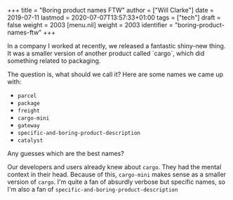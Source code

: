 +++
title = "Boring product names FTW"
author = ["Will Clarke"]
date = 2019-07-11
lastmod = 2020-07-07T13:57:33+01:00
tags = ["tech"]
draft = false
weight = 2003
[menu.nil]
  weight = 2003
  identifier = "boring-product-names-ftw"
+++

In a company I worked at recently, we released a fantastic shiny-new thing.
It was a smaller version of another product called \`cargo\`, which did something related to packaging.

The question is, what should we call it?
Here are some names we came up with:

- `parcel`
- `package`
- `freight`
- `cargo-mini`
- `gateway`
- `specific-and-boring-product-description`
- `catalyst`

Any guesses which are the best names?

Our developers and users already knew about `cargo`. They had the mental context in their head. Because of this, `cargo-mini` makes sense as a smaller version of `cargo`.
I'm quite a fan of absurdly verbose but specific names, so I'm also a fan of `specific-and-boring-product-description`
